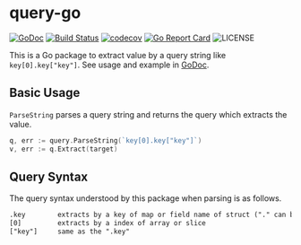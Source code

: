 # query-go

[![GoDoc](https://godoc.org/github.com/zoncoen/query-go?status.svg)](https://godoc.org/github.com/zoncoen/query-go)
[![Build Status](https://travis-ci.org/zoncoen/query-go.svg?branch=main)](https://travis-ci.org/zoncoen/query-go)
[![codecov](https://codecov.io/gh/zoncoen/query-go/branch/main/graph/badge.svg)](https://codecov.io/gh/zoncoen/query-go)
[![Go Report Card](https://goreportcard.com/badge/github.com/zoncoen/query-go)](https://goreportcard.com/report/github.com/zoncoen/query-go)
![LICENSE](https://img.shields.io/github/license/zoncoen/query-go.svg)

This is a Go package to extract value by a query string like `key[0].key["key"]`.
See usage and example in [GoDoc](https://godoc.org/github.com/zoncoen/query-go).

## Basic Usage

`ParseString` parses a query string and returns the query which extracts the value.

```go
q, err := query.ParseString(`key[0].key["key"]`)
v, err := q.Extract(target)
```

## Query Syntax

The query syntax understood by this package when parsing is as follows.

```txt
.key        extracts by a key of map or field name of struct ("." can be omitted if the head of query)
[0]         extracts by a index of array or slice
["key"]     same as the ".key"
```
